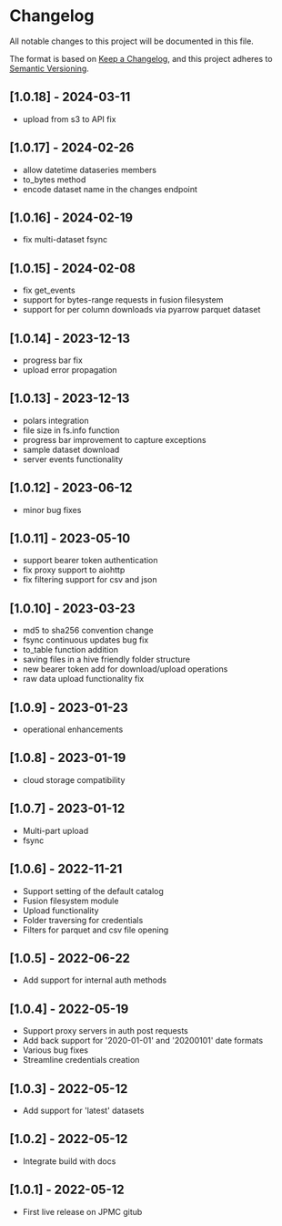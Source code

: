 # Changelog

All notable changes to this project will be documented in this file.

The format is based on [Keep a Changelog](https://keepachangelog.com/en/1.0.0/),
and this project adheres to [Semantic Versioning](https://semver.org/spec/v2.0.0.html).

## [1.0.18] - 2024-03-11

* upload from s3 to API fix

## [1.0.17] - 2024-02-26

* allow datetime dataseries members
* to_bytes method
* encode dataset name in the changes endpoint

## [1.0.16] - 2024-02-19

* fix multi-dataset fsync

## [1.0.15] - 2024-02-08

* fix get_events
* support for bytes-range requests in fusion filesystem
* support for per column downloads via pyarrow parquet dataset

## [1.0.14] - 2023-12-13

* progress bar fix
* upload error propagation

## [1.0.13] - 2023-12-13

* polars integration
* file size in fs.info function
* progress bar improvement to capture exceptions
* sample dataset download
* server events functionality

## [1.0.12] - 2023-06-12

* minor bug fixes

## [1.0.11] - 2023-05-10

* support bearer token authentication
* fix proxy support to aiohttp
* fix filtering support for csv and json

## [1.0.10] - 2023-03-23

* md5 to sha256 convention change
* fsync continuous updates bug fix
* to_table function addition
* saving files in a hive friendly folder structure
* new bearer token add for download/upload operations
* raw data upload functionality fix

## [1.0.9] - 2023-01-23

* operational enhancements

## [1.0.8] - 2023-01-19

* cloud storage compatibility

## [1.0.7] - 2023-01-12

* Multi-part upload
* fsync

## [1.0.6] - 2022-11-21

* Support setting of the default catalog
* Fusion filesystem module
* Upload functionality
* Folder traversing for credentials
* Filters for parquet and csv file opening

## [1.0.5] - 2022-06-22

* Add support for internal auth methods

## [1.0.4] - 2022-05-19

* Support proxy servers in auth post requests
* Add back support for '2020-01-01' and '20200101' date formats
* Various bug fixes
* Streamline credentials creation

## [1.0.3] - 2022-05-12

* Add support for 'latest' datasets

## [1.0.2] - 2022-05-12

* Integrate build with docs

## [1.0.1] - 2022-05-12

* First live release on JPMC gitub